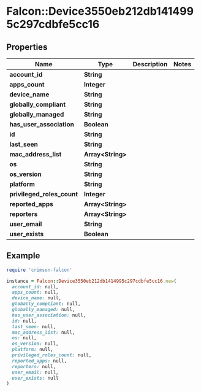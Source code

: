 # Falcon::Device3550eb212db1414995c297cdbfe5cc16

## Properties

| Name | Type | Description | Notes |
| ---- | ---- | ----------- | ----- |
| **account_id** | **String** |  |  |
| **apps_count** | **Integer** |  |  |
| **device_name** | **String** |  |  |
| **globally_compliant** | **String** |  |  |
| **globally_managed** | **String** |  |  |
| **has_user_association** | **Boolean** |  |  |
| **id** | **String** |  |  |
| **last_seen** | **String** |  |  |
| **mac_address_list** | **Array&lt;String&gt;** |  |  |
| **os** | **String** |  |  |
| **os_version** | **String** |  |  |
| **platform** | **String** |  |  |
| **privileged_roles_count** | **Integer** |  |  |
| **reported_apps** | **Array&lt;String&gt;** |  |  |
| **reporters** | **Array&lt;String&gt;** |  |  |
| **user_email** | **String** |  |  |
| **user_exists** | **Boolean** |  |  |

## Example

```ruby
require 'crimson-falcon'

instance = Falcon::Device3550eb212db1414995c297cdbfe5cc16.new(
  account_id: null,
  apps_count: null,
  device_name: null,
  globally_compliant: null,
  globally_managed: null,
  has_user_association: null,
  id: null,
  last_seen: null,
  mac_address_list: null,
  os: null,
  os_version: null,
  platform: null,
  privileged_roles_count: null,
  reported_apps: null,
  reporters: null,
  user_email: null,
  user_exists: null
)
```

